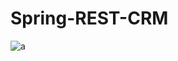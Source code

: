 # Spring-REST-CRM

![a](https://user-images.githubusercontent.com/26305085/63658429-7b4a9880-c778-11e9-86fb-430518ccd670.gif)
